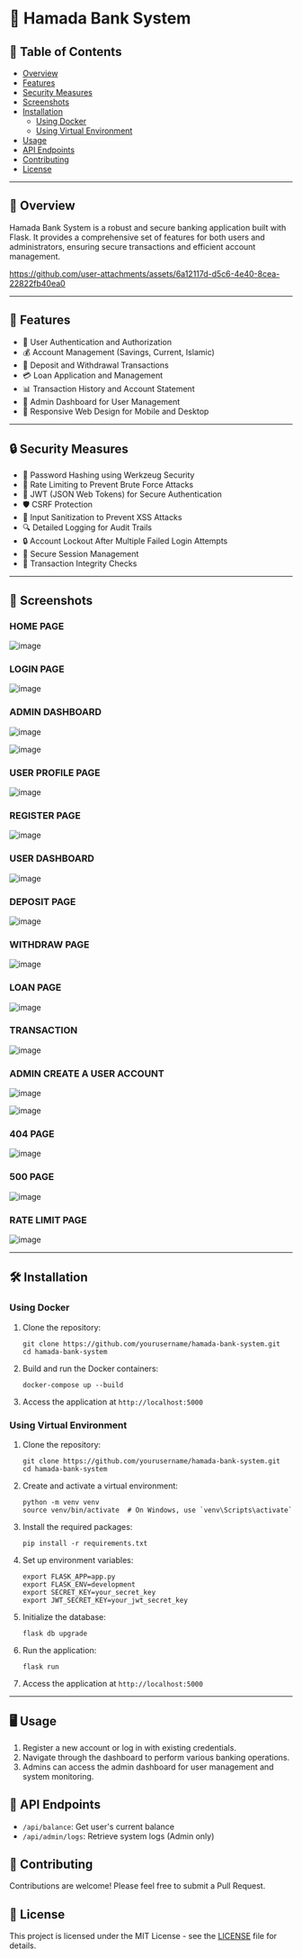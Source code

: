 # 🏦 Hamada Bank System

## 📑 Table of Contents
- [Overview](#overview)
- [Features](#features)
- [Security Measures](#security-measures)
- [Screenshots](#screenshots)
- [Installation](#installation)
  - [Using Docker](#using-docker)
  - [Using Virtual Environment](#using-virtual-environment)
- [Usage](#usage)
- [API Endpoints](#api-endpoints)
- [Contributing](#contributing)
- [License](#license)

---

## 🌟 Overview

Hamada Bank System is a robust and secure banking application built with Flask. It provides a comprehensive set of features for both users and administrators, ensuring secure transactions and efficient account management.


https://github.com/user-attachments/assets/6a12117d-d5c6-4e40-8cea-22822fb40ea0


---
## 🚀 Features

- 👤 User Authentication and Authorization
- 💰 Account Management (Savings, Current, Islamic)
- 💸 Deposit and Withdrawal Transactions
- 💳 Loan Application and Management
- 📊 Transaction History and Account Statement
- 👑 Admin Dashboard for User Management
- 📱 Responsive Web Design for Mobile and Desktop

---

## 🔒 Security Measures

- 🔐 Password Hashing using Werkzeug Security
- 🚫 Rate Limiting to Prevent Brute Force Attacks
- 🔑 JWT (JSON Web Tokens) for Secure Authentication
- 🛡️ CSRF Protection
- 🧹 Input Sanitization to Prevent XSS Attacks
- 🔍 Detailed Logging for Audit Trails
- 🔒 Account Lockout After Multiple Failed Login Attempts
- 🔐 Secure Session Management
- 📜 Transaction Integrity Checks

---

## 📸 Screenshots

### HOME PAGE
![image](https://github.com/user-attachments/assets/acc6200d-bb8f-4364-a1f1-bc1113e0f2c1)

### LOGIN PAGE 
![image](https://github.com/user-attachments/assets/f3705284-b41a-4139-bda8-97cf023bc895)

### ADMIN DASHBOARD
![image](https://github.com/user-attachments/assets/4702813b-317b-4073-883c-289f5be71a3d)

![image](https://github.com/user-attachments/assets/144042a7-8901-4d31-9500-40f76aa65bc5)

### USER PROFILE PAGE
![image](https://github.com/user-attachments/assets/04e9d6cd-7c16-4248-acc9-af5e061fd239)

### REGISTER PAGE
![image](https://github.com/user-attachments/assets/4e27437e-7be0-4b83-aa19-16773c31bd3a)

### USER DASHBOARD
![image](https://github.com/user-attachments/assets/ebe2f82b-df16-4422-8c90-eb67364b090c)

### DEPOSIT PAGE
![image](https://github.com/user-attachments/assets/4967f965-9ed9-410f-819a-1d7a15cbd316)

### WITHDRAW PAGE
![image](https://github.com/user-attachments/assets/8a21105e-fbfd-4440-9a1c-717669a78304)

### LOAN PAGE
![image](https://github.com/user-attachments/assets/b0b6f4ec-6490-4112-9831-ac5e0980fe88)

### TRANSACTION 
![image](https://github.com/user-attachments/assets/cd35cfb5-af74-45a1-a1d4-1ce4b9d80b2b)

### ADMIN CREATE A USER ACCOUNT
![image](https://github.com/user-attachments/assets/0438f2e3-9231-468d-8ce8-7c293a8062bd)

![image](https://github.com/user-attachments/assets/885a8376-cd8f-41f7-b6a0-591b5bd794de)

### 404 PAGE
![image](https://github.com/user-attachments/assets/8119d80b-152e-4c9c-a287-c460b05b766d)

### 500 PAGE
![image](https://github.com/user-attachments/assets/8d2badb3-7998-45ac-9fb4-416972421048)

### RATE LIMIT PAGE
![image](https://github.com/user-attachments/assets/b7c41958-12a4-46a1-bab7-baf29c9e287c)


---


## 🛠️ Installation

### Using Docker

1. Clone the repository:
   ```
   git clone https://github.com/yourusername/hamada-bank-system.git
   cd hamada-bank-system
   ```

2. Build and run the Docker containers:
   ```
   docker-compose up --build
   ```

3. Access the application at `http://localhost:5000`

### Using Virtual Environment

1. Clone the repository:
   ```
   git clone https://github.com/yourusername/hamada-bank-system.git
   cd hamada-bank-system
   ```

2. Create and activate a virtual environment:
   ```
   python -m venv venv
   source venv/bin/activate  # On Windows, use `venv\Scripts\activate`
   ```

3. Install the required packages:
   ```
   pip install -r requirements.txt
   ```

4. Set up environment variables:
   ```
   export FLASK_APP=app.py
   export FLASK_ENV=development
   export SECRET_KEY=your_secret_key
   export JWT_SECRET_KEY=your_jwt_secret_key
   ```

5. Initialize the database:
   ```
   flask db upgrade
   ```

6. Run the application:
   ```
   flask run
   ```

7. Access the application at `http://localhost:5000`

---

## 🖥️ Usage

1. Register a new account or log in with existing credentials.
2. Navigate through the dashboard to perform various banking operations.
3. Admins can access the admin dashboard for user management and system monitoring.

## 🔗 API Endpoints

- `/api/balance`: Get user's current balance
- `/api/admin/logs`: Retrieve system logs (Admin only)

## 🤝 Contributing

Contributions are welcome! Please feel free to submit a Pull Request.

## 📄 License

This project is licensed under the MIT License - see the [LICENSE](LICENSE) file for details.
